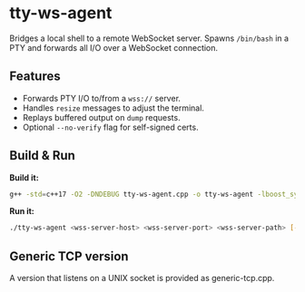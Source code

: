 # tty-ws-agent

Bridges a local shell to a remote WebSocket server. Spawns `/bin/bash` in a PTY and forwards all I/O over a WebSocket connection.

## Features

*   Forwards PTY I/O to/from a `wss://` server.
*   Handles `resize` messages to adjust the terminal.
*   Replays buffered output on `dump` requests.
*   Optional `--no-verify` flag for self-signed certs.

## Build & Run

**Build it:**
```bash
g++ -std=c++17 -O2 -DNDEBUG tty-ws-agent.cpp -o tty-ws-agent -lboost_system -lssl -lcrypto -lpthread
```
**Run it:**
```bash
./tty-ws-agent <wss-server-host> <wss-server-port> <wss-server-path> [--no-verify]
```

## Generic TCP version
A version that listens on a UNIX socket is provided as generic-tcp.cpp. 